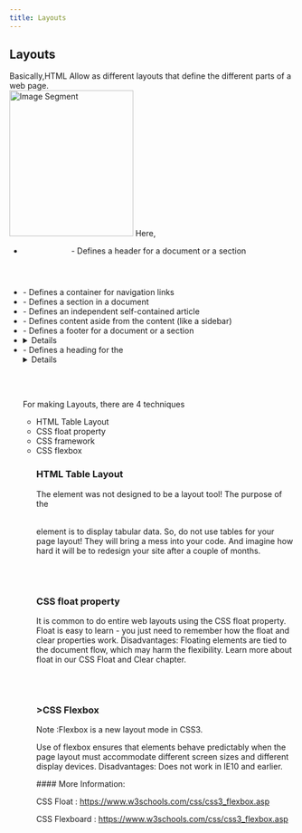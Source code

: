 ```yaml
---
title: Layouts
---
```

## Layouts

Basically,HTML Allow as different layouts that define the different parts of a web page.
<br>
<img src="https://www.w3schools.com/html/img_sem_elements.gif" width="219px" height="258px" alt="Image Segment">
Here,
<ul>
  <li> <header> - Defines a header for a document or a section</li>
<li><nav> - Defines a container for navigation links</li>
<li><section> - Defines a section in a document</li>
<li><article> - Defines an independent self-contained article</li>
<li><aside> - Defines content aside from the content (like a sidebar)</li>
<li><footer> - Defines a footer for a document or a section</li>
<li><details> - Defines additional details</li>
<li><summary> - Defines a heading for the <details> element</li>
  
  <br><br>
  <p>For making Layouts, there are 4 techniques 
  <ul>
    <li>HTML Table Layout</li>
    <li>  CSS float property</li>
    <li>CSS framework</li>
    <li>CSS flexbox</li>


<h3>HTML Table Layout</h3>
<p>The <table> element was not designed to be a layout tool! The purpose of the <table> element is to display tabular data. So, do not use tables for your page layout! They will bring a mess into your code. And imagine how hard it will be to redesign your site after a couple of months.</p>
  
  <br><br>
  <h3>CSS float property</h3>
  <p>
It is common to do entire web layouts using the CSS float property. Float is easy to learn - you just need to remember how the float and clear properties work. Disadvantages: Floating elements are tied to the document flow, which may harm the flexibility. Learn more about float in our CSS Float and Clear chapter.</p>
<br><br>

<h3>>CSS Flexbox</h3>
<p>Note :Flexbox is a new layout mode in CSS3.
</p>
<p>
Use of flexbox ensures that elements behave predictably when the page layout must accommodate different screen sizes and different display devices. Disadvantages: Does not work in IE10 and earlier.</p>
#### More Information:

CSS Float : https://www.w3schools.com/css/css3_flexbox.asp

CSS Flexboard : https://www.w3schools.com/css/css3_flexbox.asp


